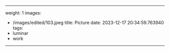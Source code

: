 
---
weight: 1
images:
- /images/edited/103.jpeg
title: Picture
date: 2023-12-17 20:34:59.763940
tags:
- luminar
- work
---